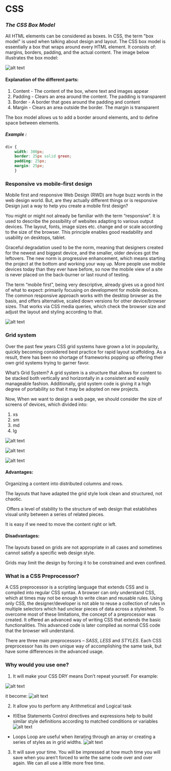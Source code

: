 # CSS
### *The CSS Box Model*
All HTML elements can be considered as boxes. In CSS, the term "box model" is used when talking about design and layout.
The CSS box model is essentially a box that wraps around every HTML element. It consists of: margins, borders, padding, and the actual content. The image below illustrates the box model:

![alt text](https://scontent-fra3-1.xx.fbcdn.net/v/t34.0-12/16426776_744692855693093_1436418574_n.jpg?oh=7ebec5afa81a8bca7649eb19f0841d16&oe=5891AC86)

#### Explanation of the different parts:

1. Content - The content of the box, where text and images appear
2. Padding - Clears an area around the content. The padding is transparent
3. Border - A border that goes around the padding and content
4. Margin - Clears an area outside the border. The margin is transparent

The box model allows us to add a border around elements, and to define space between elements.

##### Example :
```css
div {
    width: 300px;
    border: 25px solid green;
    padding: 25px;
    margin: 25px;
    }
```



### Responsive vs mobile-first design

Mobile first and responsive Web Design (RWD) are huge buzz words in the web design world. But, are they actually different things or is responsive Design just a way to help you create a mobile first design?

You might or might not already be familiar with the term “responsive”. It is used to describe the possibility of websites adapting to various output devices. The layout, fonts, image sizes etc. change and or scale according to the size of the browser. This principle enables good readability and usability on desktops, tablet.

Graceful degradation used to be the norm, meaning that designers created for the newest and biggest device, and the smaller, older devices got the leftovers. The new norm is progressive enhancement, which means starting the project at the bottom and working your way up. More people use mobile devices today than they ever have before, so now the mobile view of a site is never placed on the back-burner or last round of testing.

The term “mobile first”, being very descriptive, already gives us a good hint of what to expect: primarily focusing on development for mobile devices. The common responsive approach works with the desktop browser as the basis, and offers alternative, scaled down versions for other device/browser sizes. That works via CSS media queries, which check the browser size and adjust the layout and styling according to that.



![alt text](http://metamonks.com/wp-content/uploads/responsive-vs-mobile-first-webdesign-022-1024x689.png "Responsive vs mobile-first design")

### Grid system

Over the past few years CSS grid systems have grown a lot in popularity, quickly becoming considered best practice for rapid layout scaffolding. As a result, there has been no shortage of frameworks popping up offering their own grid systems trying to garner favor.

What’s Grid System?
A grid system is a structure that allows for content to be stacked both vertically and horizontally in a consistent and easily manageable fashion. Additionally, grid system code is giving it a high degree of portability so that it may be adopted on new projects.


Now, When we want to design a web page, we should consider the size of screens of devices, which divided into:

1. xs 
2. sm 
3. md 
4. lg

![alt text](https://scontent-fra3-1.xx.fbcdn.net/v/t35.0-12/16388602_1839734452907384_288964415_o.png?oh=0b255e1a7d1b3815cec1e91571cef459&oe=58914AF4 "Medium & Large")

![alt text](https://scontent-fra3-1.xx.fbcdn.net/v/t35.0-12/16409761_1839734462907383_893359892_o.png?oh=6e635475f8b19ee5a3048703e0ba4b7f&oe=58914AC0 "small devices ")

![alt text](https://scontent-fra3-1.xx.fbcdn.net/v/t35.0-12/16409369_1839734456240717_1914908926_o.png?oh=987dfd71d95cf130692a413c05844b44&oe=589141FF "Responsive vs mobile-first design")


#### Advantages:

 Organizing a content into distributed columns and rows.

The layouts that have adapted the grid style look clean and structured,  not chaotic.

 Offers a level of stability to the structure of web design that establishes visual unity between a series of related pieces. 

It is easy if we need to move the content right or left.

#### Disadvantages:

The layouts based on grids are not appropriate in all cases and sometimes cannot satisfy a specific web design style.

Grids may limit the design by forcing it to be constrained and even confined.

### What is a CSS Preprocessor?

A CSS preprocessor is a scripting language that extends CSS and is compiled into regular CSS syntax. A browser can only understand CSS, which at times may not be enough to write clean and reusable rules. Using only CSS, the designer/developer is not able to reuse a collection of rules in multiple selectors which had unclear pieces of data across a stylesheet. To overcome most of these limitations, the concept of a preprocessor was created. It offered an advanced way of writing CSS that extends the basic functionalities. This advanced code is later compiled as normal CSS code that the browser will understand.

There are three main preprocessors – *SASS*, *LESS* and *STYLES*.
Each CSS preprocessor has its own unique way of accomplishing the same task, but have some  differences in the advanced usage.

### Why would you use one?

1. It will make your CSS DRY means Don’t repeat yourself. For example:

![alt text](https://scontent-fra3-1.xx.fbcdn.net/v/t34.0-12/16441646_1802172956714169_602525465_n.jpg?oh=afc5734c05f8b4c497851c59bf4b7e1c&oe=5891736D)

it become:
![alt text](https://scontent-fra3-1.xx.fbcdn.net/v/t34.0-12/16344508_1802173736714091_1975047297_n.jpg?oh=b069cdce5e706e2ebddd93704fd77c7d&oe=5891AD7E)

2. It allow you to  perform any Arithmetical and Logical task

* If/Else Statements
Control directives and expressions help to build similar style definitions according to matched conditions or variables
![alt text](https://scontent-fra3-1.xx.fbcdn.net/v/t34.0-12/16395692_1802175436713921_102095747_n.jpg?oh=08320bb3c0a0d627a68024d5f09a8c86&oe=5891B7A1)

* Loops
Loop are useful when iterating through an array or creating a series of styles as in grid widths. 
![alt text](https://scontent-fra3-1.xx.fbcdn.net/v/t34.0-12/16443342_1802175813380550_252952704_n.jpg?oh=fb4bd57eaf7159b258b772784890c751&oe=5891B557)

3. It will save your time. You will be impressed at how much time you will save when you aren’t forced to write the same code over and over again. We can all use a little more free time.











